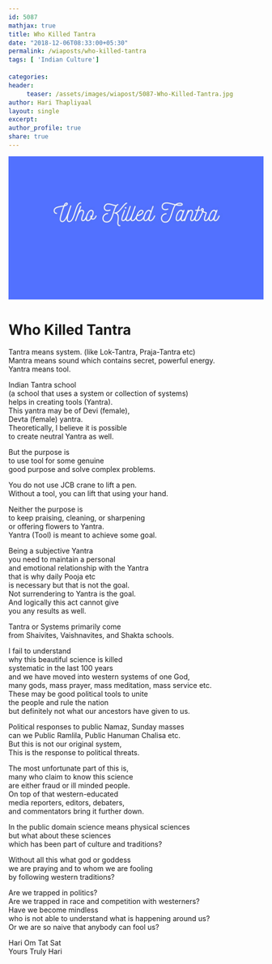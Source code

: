 ```yaml
--- 
id: 5087
mathjax: true  
title: Who Killed Tantra
date: "2018-12-06T08:33:00+05:30"
permalink: /wiaposts/who-killed-tantra
tags: [ 'Indian Culture']    

categories: 
header:
     teaser: /assets/images/wiapost/5087-Who-Killed-Tantra.jpg
author: Hari Thapliyaal 
layout: single 
excerpt:  
author_profile: true 
share: true 
---
```


![Who Killed Tantra](/assets/images/wiapost/5087-Who-Killed-Tantra.jpg)   
   
# Who Killed Tantra
       
Tantra means system. (like Lok-Tantra, Praja-Tantra etc)     
Mantra means sound which contains secret, powerful energy.     
Yantra means tool.    
    
Indian Tantra school     
(a school that uses a system or collection of systems)     
helps in creating tools (Yantra).     
This yantra may be of Devi (female),     
Devta (female) yantra.     
Theoretically, I believe it is possible     
to create neutral Yantra as well.    
    
But the purpose is     
to use tool for some genuine     
good purpose and solve complex problems.    
    
You do not use JCB crane to lift a pen.     
Without a tool, you can lift that using your hand.    
    
Neither the purpose is     
to keep praising, cleaning, or sharpening     
or offering flowers to Yantra.     
Yantra (Tool) is meant to achieve some goal.    
    
Being a subjective Yantra     
you need to maintain a personal     
and emotional relationship with the Yantra     
that is why daily Pooja etc     
is necessary but that is not the goal.     
Not surrendering to Yantra is the goal.     
And logically this act cannot give     
you any results as well.    
    
Tantra or Systems primarily come     
from Shaivites, Vaishnavites, and Shakta schools.    
    
I fail to understand     
why this beautiful science is killed     
systematic in the last 100 years     
and we have moved into western systems of one God,     
many gods, mass prayer, mass meditation, mass service etc.     
These may be good political tools to unite     
the people and rule the nation     
but definitely not what our ancestors have given to us.    
    
Political responses to public Namaz, Sunday masses     
can we Public Ramlila, Public Hanuman Chalisa etc.     
But this is not our original system,     
This is the response to political threats.    
    
The most unfortunate part of this is,     
many who claim to know this science     
are either fraud or ill minded people.     
On top of that western-educated     
media reporters, editors, debaters,     
and commentators bring it further down.    
    
In the public domain science means physical sciences     
but what about these sciences     
which has been part of culture and traditions?    
    
Without all this what god or goddess     
we are praying and to whom we are fooling     
by following western traditions?    
    
Are we trapped in politics?     
Are we trapped in race and competition with westerners?     
Have we become mindless     
who is not able to understand what is happening around us?     
Or we are so naive that anybody can fool us?    
    
Hari Om Tat Sat     
Yours Truly Hari    
